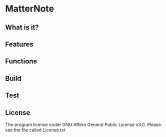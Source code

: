 # MatterNote
## What is it?
## Features
## Functions
## Build
## Test
## License
The program license under GNU Affero General Public License v3.0. Please see the file called License.txt
